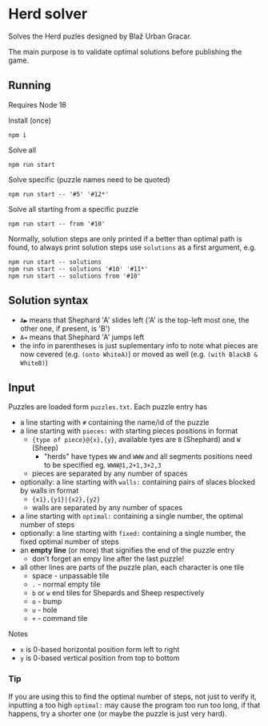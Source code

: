 # Herd solver

Solves the Herd puzles designed by Blaž Urban Gracar.

The main purpose is to validate optimal solutions before publishing the game.

## Running

Requires Node 18

Install (once)

```
npm i
```

Solve all

```
npm run start
```

Solve specific (puzzle names need to be quoted)

```
npm run start -- '#5' '#12*'
```

Solve all starting from a specific puzzle

```
npm run start -- from '#10'
```

Normally, solution steps are only printed if a better than optimal path is found, to always print solution steps use `solutions` as a first argument, e.g.

```
npm run start -- solutions
npm run start -- solutions '#10' '#11*'
npm run start -- solutions from '#10'
```

## Solution syntax

- `A▶` means that Shephard 'A' slides left ('A' is the top-left most one, the other one, if present, is 'B')
- `A↠` means that Shephard 'A' jumps left
- the info in parentheses is just suplementary info to note what pieces are now cevered (e.g. `(onto WhiteA)`) or moved as well (e.g. `(with BlackB & WhiteB)`)

## Input

Puzzles are loaded form `puzzles.txt`. Each puzzle entry has

- a line starting with `#` containing the name/id of the puzzle
- a line starting with `pieces:` with starting pieces positions in format
  - `{type of piece}@{x},{y}`, available tyes are `B` (Shephard) and `W` (Sheep)
    - "herds" have types `WW` and `WWW` and all segments positions need to be specified eg. `WWW@1,2+1,3+2,3`
  - pieces are separated by any number of spaces
- optionally: a line starting with `walls:` containing pairs of slaces blocked by walls in format
  - `{x1},{y1}|{x2},{y2}`
  - walls are separated by any number of spaces
- a line starting with `optimal:` containing a single number, the optimal number of steps
- optionally: a line starting with `fixed:` containing a single number, the fixed optimal number of steps
- an **empty line** (or more) that signifies the end of the puzzle entry
  - don't forget an empy line after the last puzzle!
- all other lines are parts of the puzzle plan, each character is one tile
  - space - unpassable tile
  - `.` - normal empty tile
  - `b` or `w` end tiles for Shepards and Sheep respectively
  - `o` - bump
  - `u` - hole
  - `+` - command tile

Notes

- `x` is 0-based horizontal position form left to right
- `y` is 0-based vertical position from top to bottom

### Tip

If you are using this to find the optimal number of steps, not just to verify it, inputting a too high `optimal:` may cause the program too run too long, if that happens, try a shorter one (or maybe the puzzle is just very hard).
